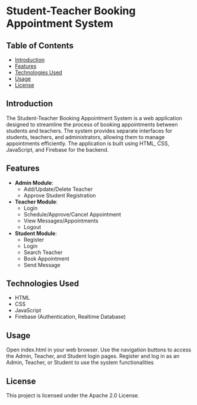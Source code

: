 # Student-Teacher Booking Appointment System

## Table of Contents
- [Introduction](#introduction)
- [Features](#features)
- [Technologies Used](#technologies-used)
- [Usage](#usage)
- [License](#license)

## Introduction
The Student-Teacher Booking Appointment System is a web application designed to streamline the process of booking appointments between students and teachers. The system provides separate interfaces for students, teachers, and administrators, allowing them to manage appointments efficiently. The application is built using HTML, CSS, JavaScript, and Firebase for the backend.

## Features
- **Admin Module**:
  - Add/Update/Delete Teacher
  - Approve Student Registration
- **Teacher Module**:
  - Login
  - Schedule/Approve/Cancel Appointment
  - View Messages/Appointments
  - Logout
- **Student Module**:
  - Register
  - Login
  - Search Teacher
  - Book Appointment
  - Send Message

## Technologies Used
- HTML
- CSS
- JavaScript
- Firebase (Authentication, Realtime Database)



## Usage
Open index.html in your web browser.
Use the navigation buttons to access the Admin, Teacher, and Student login pages.
Register and log in as an Admin, Teacher, or Student to use the system functionalities


## License
This project is licensed under the Apache 2.0 License.

